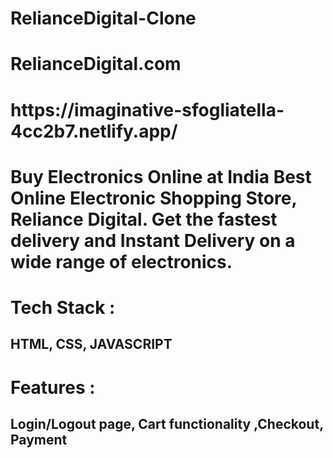 # RelianceDigital-Clone
<h1>RelianceDigital.com</h1>

<h1>https://imaginative-sfogliatella-4cc2b7.netlify.app/</h1>

<h1>Buy Electronics Online at India Best Online Electronic Shopping Store, Reliance Digital. Get the fastest delivery and Instant Delivery on a wide range of electronics.</h1>

<h1>Tech Stack :</h1> <h2>HTML, CSS, JAVASCRIPT</h2>

<h1>Features :</h1> <h2>Login/Logout page, Cart functionality ,Checkout, Payment</h2>








